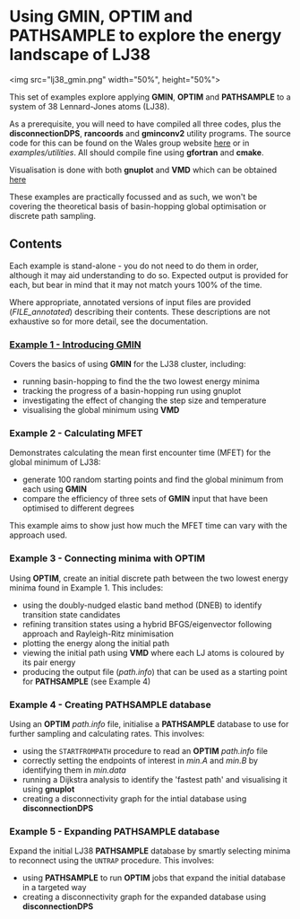 # Using GMIN, OPTIM and PATHSAMPLE to explore the energy landscape of LJ38
<img src="lj38_gmin.png" width="50%", height="50%">

This set of examples explore applying **GMIN**, **OPTIM** and **PATHSAMPLE** to a system of 38 Lennard-Jones atoms (LJ38).

As a prerequisite, you will need to have compiled all three codes, plus the **disconnectionDPS**, **rancoords** and **gminconv2** utility programs. 
The source code for this can be found on the Wales group website [here](http://www-wales.ch.cam.ac.uk/svn.tar.bz2) or in *examples/utilities*.
All should compile fine using **gfortran** and **cmake**.

Visualisation is done with both **gnuplot** and **VMD** which can be obtained [here](http://www.ks.uiuc.edu/Research/vmd/)

These examples are practically focussed and as such, we won't be covering the theoretical basis of basin-hopping global optimisation or discrete path sampling.

## Contents
Each example is stand-alone - you do not need to do them in order, although it may aid understanding to do so.
Expected output is provided for each, but bear in mind that it may not match yours 100% of the time.

Where appropriate, annotated versions of input files are provided (*FILE_annotated*) describing their contents.
These descriptions are not exhaustive so for more detail, see the documentation. 

### [Example 1 - Introducing GMIN](./01_Introducing_GMIN)

Covers the basics of using **GMIN** for the LJ38 cluster, including:

- running basin-hopping to find the the two lowest energy minima
- tracking the progress of a basin-hopping run using gnuplot
- investigating the effect of changing the step size and temperature
- visualising the global minimum using **VMD**

### Example 2 - Calculating MFET

Demonstrates calculating the mean first encounter time (MFET) for the global minimum of LJ38:

- generate 100 random starting points and find the global minimum from each using **GMIN**
- compare the efficiency of three sets of **GMIN** input that have been optimised to different degrees

This example aims to show just how much the MFET time can vary with the approach used.

### Example 3 - Connecting minima with OPTIM

Using **OPTIM**, create an initial discrete path between the two lowest energy minima found in Example 1. 
This includes:
- using the doubly-nudged elastic band method (DNEB) to identify transition state candidates
- refining transition states using a hybrid BFGS/eigenvector following approach and Rayleigh-Ritz minimisation
- plotting the energy along the initial path
- viewing the initial path using **VMD** where each LJ atoms is coloured by its pair energy
- producing the output file (*path.info*) that can be used as a starting point for **PATHSAMPLE** (see Example 4)

### Example 4 - Creating PATHSAMPLE database 

Using an **OPTIM** *path.info* file, initialise a **PATHSAMPLE** database to use for further sampling and calculating rates.
This involves:
- using the `STARTFROMPATH` procedure to read an **OPTIM** *path.info* file
- correctly setting the endpoints of interest in *min.A* and *min.B* by identifying them in *min.data*
- running a Dijkstra analysis to identify the 'fastest path' and visualising it using **gnuplot**
- creating a disconnectivity graph for the intial database using **disconnectionDPS**

### Example 5 - Expanding PATHSAMPLE database

Expand the initial LJ38 **PATHSAMPLE** database by smartly selecting minima to reconnect using the `UNTRAP` procedure.
This involves:
- using **PATHSAMPLE** to run **OPTIM** jobs that expand the initial database in a targeted way
- creating a disconnectivity graph for the expanded database using **disconnectionDPS**
